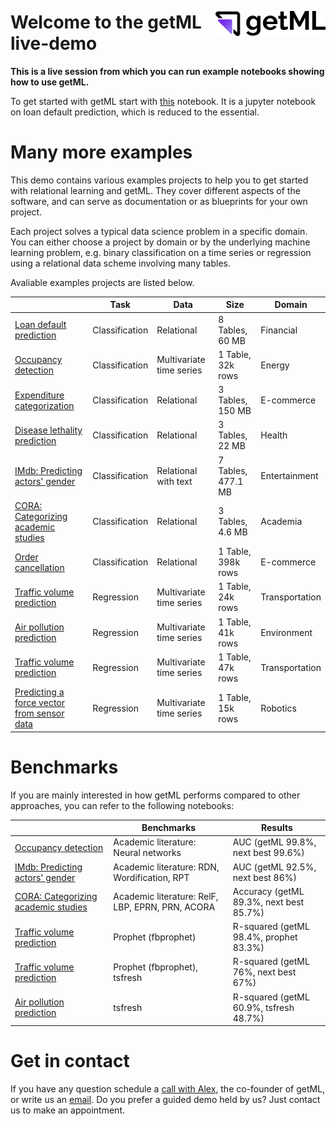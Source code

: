 <img src="assets/getml_logo.png" 
     width="35%" 
     align=right
     alt="getML logo"
     style="margin-top: 1.5rem;">

# Welcome to the getML live-demo

**This is a live session from which you can run example notebooks showing how to use getML.**

To get started with getML start with [this](loans_demo.ipynb) notebook. It is a jupyter notebook on loan default prediction, which is reduced to the essential.


# Many more examples

This demo contains various examples projects to help you to get started
with relational learning and getML. They cover different aspects of the software, and can serve as documentation or
as blueprints for your own project.

Each project solves a typical data science problem in a specific domain. You
can either choose a project by domain or by the underlying machine learning
problem, e.g. binary classification on a time series or regression using a
relational data scheme involving many tables.

Avaliable examples projects are listed below.

|                                                                | Task           | Data                     | Size               | Domain         |
| -------------------------------------------------------------- | -------------- | ------------------------ | ------------------ | -------------- |
| [Loan default prediction](loans_demo.ipynb)                    | Classification | Relational               | 8 Tables, 60 MB    | Financial      |
| [Occupancy detection](occupancy_demo.ipynb)                    | Classification | Multivariate time series | 1 Table, 32k rows  | Energy         |
| [Expenditure categorization](consumer_expenditures_demo.ipynb) | Classification | Relational               | 3 Tables, 150 MB   | E-commerce     |
| [Disease lethality prediction](atherosclerosis_demo.ipynb)     | Classification | Relational               | 3 Tables, 22 MB    | Health         |
| [IMdb: Predicting actors' gender](imdb_demo.ipynb)             | Classification | Relational with text     | 7 Tables, 477.1 MB | Entertainment  |
| [CORA: Categorizing academic studies](cora_demo.ipynb)         | Classification | Relational               | 3 Tables, 4.6 MB   | Academia       |
| [Order cancellation](online_retail_demo.ipynb)                 | Classification | Relational               | 1 Table, 398k rows | E-commerce     |
| [Traffic volume prediction](interstate94_demo.ipynb)           | Regression     | Multivariate time series | 1 Table, 24k rows  | Transportation |
| [Air pollution prediction](air_pollution_demo.ipynb)           | Regression     | Multivariate time series | 1 Table, 41k rows  | Environment    |
| [Traffic volume prediction](dodgers_demo.ipynb)                | Regression     | Multivariate time series | 1 Table, 47k rows  | Transportation |
| [Predicting a force vector from sensor data](robot-demo.ipynb) | Regression     | Multivariate time series | 1 Table, 15k rows  | Robotics       |

# Benchmarks

If you are mainly interested in how getML performs compared to other approaches, you can refer to the following notebooks:

|                                                                | Benchmarks                                        | Results                                 |
| -------------------------------------------------------------- | ------------------------------------------------- |---------------------------------------- |
| [Occupancy detection](occupancy_demo.ipynb)                    | Academic literature: Neural networks              | AUC (getML 99.8%, next best 99.6%)      | 
| [IMdb: Predicting actors' gender](imdb_demo.ipynb)             | Academic literature: RDN, Wordification, RPT      | AUC (getML 92.5%, next best 86%)        |
| [CORA: Categorizing academic studies](cora_demo.ipynb)         | Academic literature: RelF, LBP, EPRN, PRN, ACORA  | Accuracy (getML 89.3%, next best 85.7%) |
| [Traffic volume prediction](interstate94_demo.ipynb)           | Prophet (fbprophet)                               | R-squared (getML 98.4%, prophet 83.3%)  |
| [Traffic volume prediction](dodgers_demo.ipynb)                | Prophet (fbprophet), tsfresh                      | R-squared (getML 76%, next best 67%)    |
| [Air pollution prediction](air_pollution_demo.ipynb)           | tsfresh                                           | R-squared (getML 60.9%, tsfresh 48.7%)  |

# Get in contact

If you have any question schedule a [call with Alex](https://go.getml.com/meetings/alexander-uhlig/getml-demo), the co-founder of getML, or write us an [email](team@getml.com). Do you prefer a guided demo held by us? Just contact us to make an appointment.
